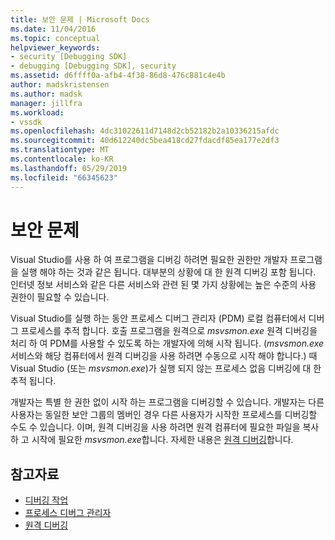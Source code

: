```yaml
---
title: 보안 문제 | Microsoft Docs
ms.date: 11/04/2016
ms.topic: conceptual
helpviewer_keywords:
- security [Debugging SDK]
- debugging [Debugging SDK], security
ms.assetid: d6ffff0a-afb4-4f38-86d8-476c881c4e4b
author: madskristensen
ms.author: madsk
manager: jillfra
ms.workload:
- vssdk
ms.openlocfilehash: 4dc31022611d7148d2cb52182b2a10336215afdc
ms.sourcegitcommit: 40d612240dc5bea418cd27fdacdf85ea177e2df3
ms.translationtype: MT
ms.contentlocale: ko-KR
ms.lasthandoff: 05/29/2019
ms.locfileid: "66345623"
---
```

# <a name="security-issues"></a>보안 문제
Visual Studio를 사용 하 여 프로그램을 디버깅 하려면 필요한 권한만 개발자 프로그램을 실행 해야 하는 것과 같은 됩니다. 대부분의 상황에 대 한 원격 디버깅 포함 됩니다. 인터넷 정보 서비스와 같은 다른 서비스와 관련 된 몇 가지 상황에는 높은 수준의 사용 권한이 필요할 수 있습니다.

 Visual Studio를 실행 하는 동안 프로세스 디버그 관리자 (PDM) 로컬 컴퓨터에서 디버그 프로세스를 추적 합니다. 호출 프로그램을 원격으로 *msvsmon.exe* 원격 디버깅을 처리 하 여 PDM를 사용할 수 있도록 하는 개발자에 의해 시작 됩니다. (*msvsmon.exe* 서비스와 해당 컴퓨터에서 원격 디버깅을 사용 하려면 수동으로 시작 해야 합니다.) 때 Visual Studio (또는 *msvsmon.exe*)가 실행 되지 않는 프로세스 없음 디버깅에 대 한 추적 됩니다.

 개발자는 특별 한 권한 없이 시작 하는 프로그램을 디버깅할 수 있습니다. 개발자는 다른 사용자는 동일한 보안 그룹의 멤버인 경우 다른 사용자가 시작한 프로세스를 디버깅할 수도 수 있습니다. 이며, 원격 디버깅을 사용 하려면 원격 컴퓨터에 필요한 파일을 복사 하 고 시작에 필요한 *msvsmon.exe*합니다. 자세한 내용은 [원격 디버깅](../../debugger/remote-debugging.md)합니다.

## <a name="see-also"></a>참고자료
- [디버깅 작업](../../extensibility/debugger/debugging-tasks.md)
- [프로세스 디버그 관리자](../../extensibility/debugger/process-debug-manager.md)
- [원격 디버깅](../../debugger/remote-debugging.md)
